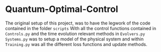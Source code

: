 # Quantum-Optimal-Control

The original setup of this project, was to have the legwork of the code contained in the folder `scripts`
With all the control functions contained in `Controls.py` and the time evolution relevant methods in `Evolvers.py`
`Systems.py` was to setup a model of the physical system and within `Training.py` was all the different loss functions and update methods.
